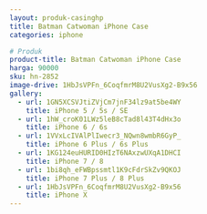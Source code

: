 ```yaml
---
layout: produk-casinghp
title: Batman Catwoman iPhone Case
categories: iphone

# Produk
product-title: Batman Catwoman iPhone Case
harga: 90000
sku: hn-2852
image-drive: 1HbJsVPFn_6CoqfmrM8U2VusXg2-B9x56
gallery:
  - url: 1GN5XCSVJtiZVjCm7jnF34lz9at5be4WY
    title: iPhone 5 / 5s / SE
  - url: 1hW_croK01LWz5leB8cTad8l43T4dHx3o
    title: iPhone 6 / 6s
  - url: 1VVxLcIVAlPlIwecr3_NQwn8wmbR6GyP_
    title: iPhone 6 Plus / 6s Plus
  - url: 1KG124euHURID0HIzT6NAxzwUXqA1DHCI
    title: iPhone 7 / 8
  - url: 1bi8qh_eFWBpssmtl1K9cFdrSkZv9QKOJ
    title: iPhone 7 Plus / 8 Plus
  - url: 1HbJsVPFn_6CoqfmrM8U2VusXg2-B9x56
    title: iPhone X
---
```

